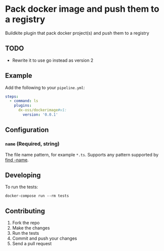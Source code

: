 # Pack docker image and push them to a registry

Buildkite plugin that pack docker project(s) and push them to a registry

## TODO

* Rewrite it to use go instead as version 2

## Example

Add the following to your `pipeline.yml`:

```yml
steps:
  - command: ls
    plugins:
      dx-oss/dockerimage#v1:
        version: '0.0.1'
```

## Configuration

### `name` (Required, string)

The file name pattern, for example `*.ts`. Supports any pattern supported by [find -name](http://man7.org/linux/man-pages/man1/find.1.html).

## Developing

To run the tests:

```shell
docker-compose run --rm tests
```

## Contributing

1. Fork the repo
2. Make the changes
3. Run the tests
4. Commit and push your changes
5. Send a pull request